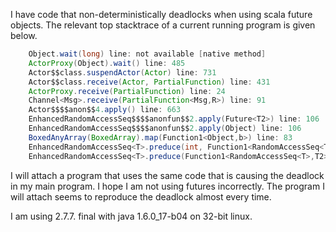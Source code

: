 I have code that non-deterministically deadlocks when using scala future objects. The relevant top stacktrace of a current running program is given below. 
```scala
	Object.wait(long) line: not available [native method]	
	ActorProxy(Object).wait() line: 485	
	Actor$$class.suspendActor(Actor) line: 731	
	Actor$$class.receive(Actor, PartialFunction) line: 431	
	ActorProxy.receive(PartialFunction) line: 24	
	Channel<Msg>.receive(PartialFunction<Msg,R>) line: 91	
	Actor$$$$anon$$4.apply() line: 663	
	EnhancedRandomAccessSeq$$$$anonfun$$2.apply(Future<T2>) line: 106	
	EnhancedRandomAccessSeq$$$$anonfun$$2.apply(Object) line: 106	
	BoxedAnyArray(BoxedArray).map(Function1<Object,b>) line: 83	
	EnhancedRandomAccessSeq<T>.preduce(int, Function1<RandomAccessSeq<T>,T2>, Function2<T2,T2,T2>) line: 106	
	EnhancedRandomAccessSeq<T>.preduce(Function1<RandomAccessSeq<T>,T2>, Function2<T2,T2,T2>) line: 91	
```

I will attach a program  that uses the same code that is causing the deadlock in my main program. I hope I am not using futures incorrectly. The program I will attach seems to reproduce the deadlock almost every time.

I am using 2.7.7. final with java 1.6.0_17-b04 on 32-bit linux.
